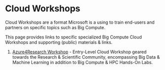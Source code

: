# Cloud Workshops

Cloud Workshops are a format Microsoft is a using to train end-users and partners on specific topics such as Big Compute. 

This page provides links to specific specialized Big Compute Cloud Workshops and supporting (public) materials & links. 

1. <a href="https://github.com/azurebigcompute/CloudWorkshops">Azure4Research Workshop</a> - Entry-Level Cloud Workshop geared towards the Research & Scientific Community, encompassing Big Data & Machine Learning in addition to Big Compute & HPC Hands-On Labs. 
